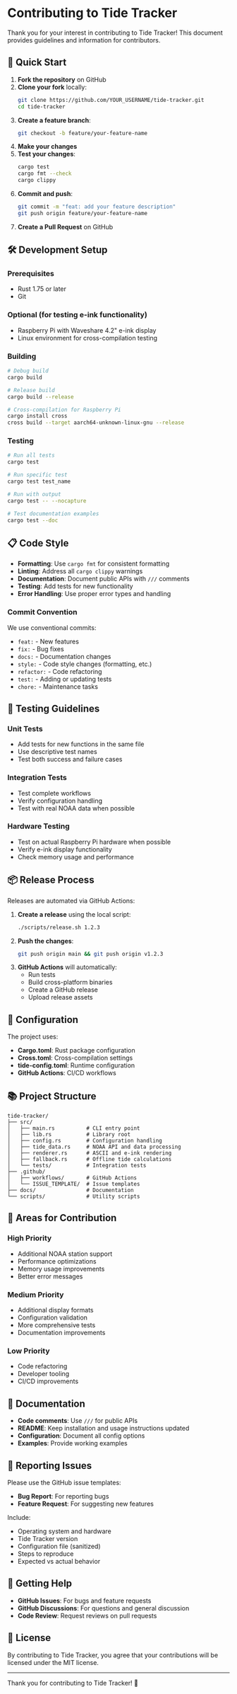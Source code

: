 # Contributing to Tide Tracker

Thank you for your interest in contributing to Tide Tracker! This document provides guidelines and information for contributors.

## 🚀 Quick Start

1. **Fork the repository** on GitHub
2. **Clone your fork** locally:
   ```bash
   git clone https://github.com/YOUR_USERNAME/tide-tracker.git
   cd tide-tracker
   ```
3. **Create a feature branch**:
   ```bash
   git checkout -b feature/your-feature-name
   ```
4. **Make your changes**
5. **Test your changes**:
   ```bash
   cargo test
   cargo fmt --check
   cargo clippy
   ```
6. **Commit and push**:
   ```bash
   git commit -m "feat: add your feature description"
   git push origin feature/your-feature-name
   ```
7. **Create a Pull Request** on GitHub

## 🛠️ Development Setup

### Prerequisites
- Rust 1.75 or later
- Git

### Optional (for testing e-ink functionality)
- Raspberry Pi with Waveshare 4.2" e-ink display
- Linux environment for cross-compilation testing

### Building
```bash
# Debug build
cargo build

# Release build
cargo build --release

# Cross-compilation for Raspberry Pi
cargo install cross
cross build --target aarch64-unknown-linux-gnu --release
```

### Testing
```bash
# Run all tests
cargo test

# Run specific test
cargo test test_name

# Run with output
cargo test -- --nocapture

# Test documentation examples
cargo test --doc
```

## 📋 Code Style

- **Formatting**: Use `cargo fmt` for consistent formatting
- **Linting**: Address all `cargo clippy` warnings
- **Documentation**: Document public APIs with `///` comments
- **Testing**: Add tests for new functionality
- **Error Handling**: Use proper error types and handling

### Commit Convention
We use conventional commits:
- `feat:` - New features
- `fix:` - Bug fixes
- `docs:` - Documentation changes
- `style:` - Code style changes (formatting, etc.)
- `refactor:` - Code refactoring
- `test:` - Adding or updating tests
- `chore:` - Maintenance tasks

## 🧪 Testing Guidelines

### Unit Tests
- Add tests for new functions in the same file
- Use descriptive test names
- Test both success and failure cases

### Integration Tests
- Test complete workflows
- Verify configuration handling
- Test with real NOAA data when possible

### Hardware Testing
- Test on actual Raspberry Pi hardware when possible
- Verify e-ink display functionality
- Check memory usage and performance

## 📦 Release Process

Releases are automated via GitHub Actions:

1. **Create a release** using the local script:
   ```bash
   ./scripts/release.sh 1.2.3
   ```
2. **Push the changes**:
   ```bash
   git push origin main && git push origin v1.2.3
   ```
3. **GitHub Actions** will automatically:
   - Run tests
   - Build cross-platform binaries
   - Create a GitHub release
   - Upload release assets

## 🔧 Configuration

The project uses:
- **Cargo.toml**: Rust package configuration
- **Cross.toml**: Cross-compilation settings
- **tide-config.toml**: Runtime configuration
- **GitHub Actions**: CI/CD workflows

## 📚 Project Structure

```
tide-tracker/
├── src/
│   ├── main.rs          # CLI entry point
│   ├── lib.rs           # Library root
│   ├── config.rs        # Configuration handling
│   ├── tide_data.rs     # NOAA API and data processing
│   ├── renderer.rs      # ASCII and e-ink rendering
│   ├── fallback.rs      # Offline tide calculations
│   └── tests/           # Integration tests
├── .github/
│   ├── workflows/       # GitHub Actions
│   └── ISSUE_TEMPLATE/  # Issue templates
├── docs/                # Documentation
└── scripts/             # Utility scripts
```

## 🤝 Areas for Contribution

### High Priority
- Additional NOAA station support
- Performance optimizations
- Memory usage improvements
- Better error messages

### Medium Priority
- Additional display formats
- Configuration validation
- More comprehensive tests
- Documentation improvements

### Low Priority
- Code refactoring
- Developer tooling
- CI/CD improvements

## 📝 Documentation

- **Code comments**: Use `///` for public APIs
- **README**: Keep installation and usage instructions updated
- **Configuration**: Document all config options
- **Examples**: Provide working examples

## 🐛 Reporting Issues

Please use the GitHub issue templates:
- **Bug Report**: For reporting bugs
- **Feature Request**: For suggesting new features

Include:
- Operating system and hardware
- Tide Tracker version
- Configuration file (sanitized)
- Steps to reproduce
- Expected vs actual behavior

## 💬 Getting Help

- **GitHub Issues**: For bugs and feature requests
- **GitHub Discussions**: For questions and general discussion
- **Code Review**: Request reviews on pull requests

## 📄 License

By contributing to Tide Tracker, you agree that your contributions will be licensed under the MIT license.

---

Thank you for contributing to Tide Tracker! 🌊
